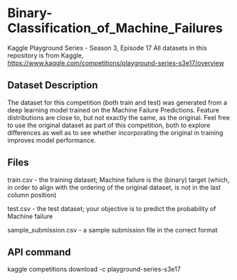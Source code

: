 # Binary-Classification_of_Machine_Failures
Kaggle Playground Series - Season 3, Episode 17
All datasets in this repository is from Kaggle, https://www.kaggle.com/competitions/playground-series-s3e17/overview
## Dataset Description
The dataset for this competition (both train and test) was generated from a deep learning model trained on the Machine Failure Predictions. Feature distributions are close to, but not exactly the same, as the original. Feel free to use the original dataset as part of this competition, both to explore differences as well as to see whether incorporating the original in training improves model performance.

## Files
train.csv - the training dataset; Machine failure is the (binary) target (which, in order to align with the ordering of the original dataset, is not in the last column position)

test.csv - the test dataset; your objective is to predict the probability of Machine failure

sample_submission.csv - a sample submission file in the correct format

## API command
kaggle competitions download -c playground-series-s3e17
